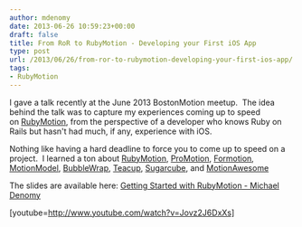 ```yaml
---
author: mdenomy
date: 2013-06-26 10:59:23+00:00
draft: false
title: From RoR to RubyMotion - Developing your First iOS App
type: post
url: /2013/06/26/from-ror-to-rubymotion-developing-your-first-ios-app/
tags:
- RubyMotion
---
```


I gave a talk recently at the June 2013 BostonMotion meetup.  The idea behind the talk was to capture my experiences coming up to speed on [RubyMotion](http://www.rubymotion.com/), from the perspective of a developer who knows Ruby on Rails but hasn't had much, if any, experience with iOS.

Nothing like having a hard deadline to force you to come up to speed on a project.  I learned a ton about [RubyMotion](http://www.rubymotion.com/), [ProMotion](https://github.com/clearsightstudio/ProMotion), [Formotion](https://github.com/clayallsopp/formotion), [MotionModel](https://github.com/sxross/MotionModel), [BubbleWrap](http://bubblewrap.io/), [Teacup](https://github.com/rubymotion/teacup), [Sugarcube](https://github.com/rubymotion/sugarcube), and [MotionAwesome](https://github.com/derailed/motion-awesome)

The slides are available here: [Getting Started with RubyMotion - Michael Denomy](http://mdenomy.files.wordpress.com/2013/06/getting-started-with-rubymotion-michael-denomy.pdf)

[youtube=http://www.youtube.com/watch?v=Jovz2J6DxXs]
